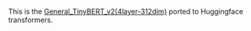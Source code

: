 This is the [General_TinyBERT_v2(4layer-312dim)](https://github.com/huawei-noah/Pretrained-Language-Model/tree/master/TinyBERT) ported to Huggingface transformers. 